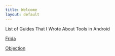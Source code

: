 ```yaml
---
title: Welcome
layout: default
---
```

List of Guides That I Wrote About Tools in Android

[Frida](https://imlevys.github.io/frida)

[Objection](https://imlevys.github.io/objection)
